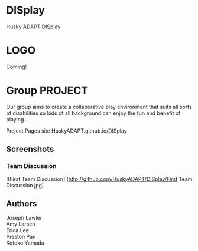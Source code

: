 # DISplay
Husky ADAPT DISplay

# LOGO
Coming! 
# Group PROJECT 
Our group aims to create a collaborative play environment that suits all sorts of disabilities so kids of all background can enjoy the fun and benefit of playing. 

Project Pages site HuskyADAPT.github.io/DISplay


## Screenshots
### Team Discussion
![First Team Discussion] (http://github.com/HuskyADAPT/DISplay/First Team Discussion.jpg)

## Authors
Joseph Lawler <br>
Amy Larsen <br>
Erica Lee <br>
Preston Pan <br>
Kotoko Yamada <br>

